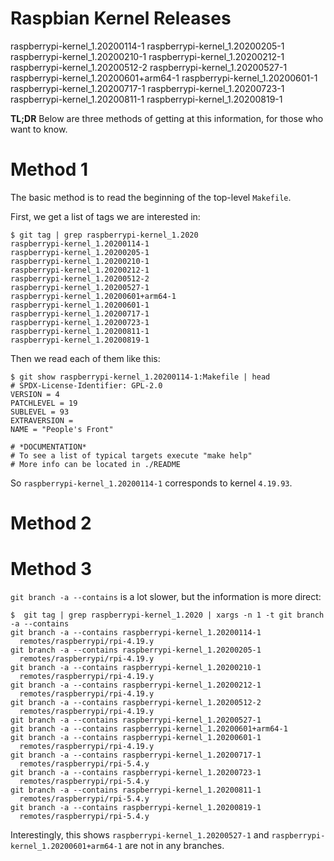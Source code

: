 # Raspbian Kernel Releases

raspberrypi-kernel_1.20200114-1
raspberrypi-kernel_1.20200205-1
raspberrypi-kernel_1.20200210-1
raspberrypi-kernel_1.20200212-1
raspberrypi-kernel_1.20200512-2
raspberrypi-kernel_1.20200527-1
raspberrypi-kernel_1.20200601+arm64-1
raspberrypi-kernel_1.20200601-1
raspberrypi-kernel_1.20200717-1
raspberrypi-kernel_1.20200723-1
raspberrypi-kernel_1.20200811-1
raspberrypi-kernel_1.20200819-1

**TL;DR** Below are three methods of getting at this information, for those who want to know.

# Method 1

The basic method is to read the beginning of the top-level `Makefile`.

First, we get a list of tags we are interested in:

```
$ git tag | grep raspberrypi-kernel_1.2020
raspberrypi-kernel_1.20200114-1
raspberrypi-kernel_1.20200205-1
raspberrypi-kernel_1.20200210-1
raspberrypi-kernel_1.20200212-1
raspberrypi-kernel_1.20200512-2
raspberrypi-kernel_1.20200527-1
raspberrypi-kernel_1.20200601+arm64-1
raspberrypi-kernel_1.20200601-1
raspberrypi-kernel_1.20200717-1
raspberrypi-kernel_1.20200723-1
raspberrypi-kernel_1.20200811-1
raspberrypi-kernel_1.20200819-1
```

Then we read each of them like this:

```
$ git show raspberrypi-kernel_1.20200114-1:Makefile | head
# SPDX-License-Identifier: GPL-2.0
VERSION = 4
PATCHLEVEL = 19
SUBLEVEL = 93
EXTRAVERSION =
NAME = "People's Front"

# *DOCUMENTATION*
# To see a list of typical targets execute "make help"
# More info can be located in ./README
```

So `raspberrypi-kernel_1.20200114-1` corresponds to kernel `4.19.93`.

# Method 2

# Method 3

`git branch -a --contains` is a lot slower, but the information is more direct:

```
$  git tag | grep raspberrypi-kernel_1.2020 | xargs -n 1 -t git branch -a --contains
git branch -a --contains raspberrypi-kernel_1.20200114-1
  remotes/raspberrypi/rpi-4.19.y
git branch -a --contains raspberrypi-kernel_1.20200205-1
  remotes/raspberrypi/rpi-4.19.y
git branch -a --contains raspberrypi-kernel_1.20200210-1
  remotes/raspberrypi/rpi-4.19.y
git branch -a --contains raspberrypi-kernel_1.20200212-1
  remotes/raspberrypi/rpi-4.19.y
git branch -a --contains raspberrypi-kernel_1.20200512-2
  remotes/raspberrypi/rpi-4.19.y
git branch -a --contains raspberrypi-kernel_1.20200527-1
git branch -a --contains raspberrypi-kernel_1.20200601+arm64-1
git branch -a --contains raspberrypi-kernel_1.20200601-1
  remotes/raspberrypi/rpi-4.19.y
git branch -a --contains raspberrypi-kernel_1.20200717-1
  remotes/raspberrypi/rpi-5.4.y
git branch -a --contains raspberrypi-kernel_1.20200723-1
  remotes/raspberrypi/rpi-5.4.y
git branch -a --contains raspberrypi-kernel_1.20200811-1
  remotes/raspberrypi/rpi-5.4.y
git branch -a --contains raspberrypi-kernel_1.20200819-1
  remotes/raspberrypi/rpi-5.4.y
```

Interestingly, this shows `raspberrypi-kernel_1.20200527-1` and `raspberrypi-kernel_1.20200601+arm64-1` are not in any branches.
